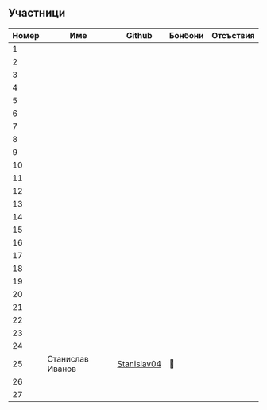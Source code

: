 ## Участници

|Номер| Име | Github | Бонбони | Отсъствия |
|-----|-----|--------|---------|-----------|
|1|
|2|
|3|
|4|
|5|
|6|
|7|
|8|
|9|
|10|
|11|
|12|
|13|
|14|
|15|
|16|
|17|
|18|
|19|
|20|
|21|
|22|
|23|
|24|
|25| Станислав Иванов | [Stanislav04](https://github.com/Stanislav04) | 🍬 | |
|26|
|27|
